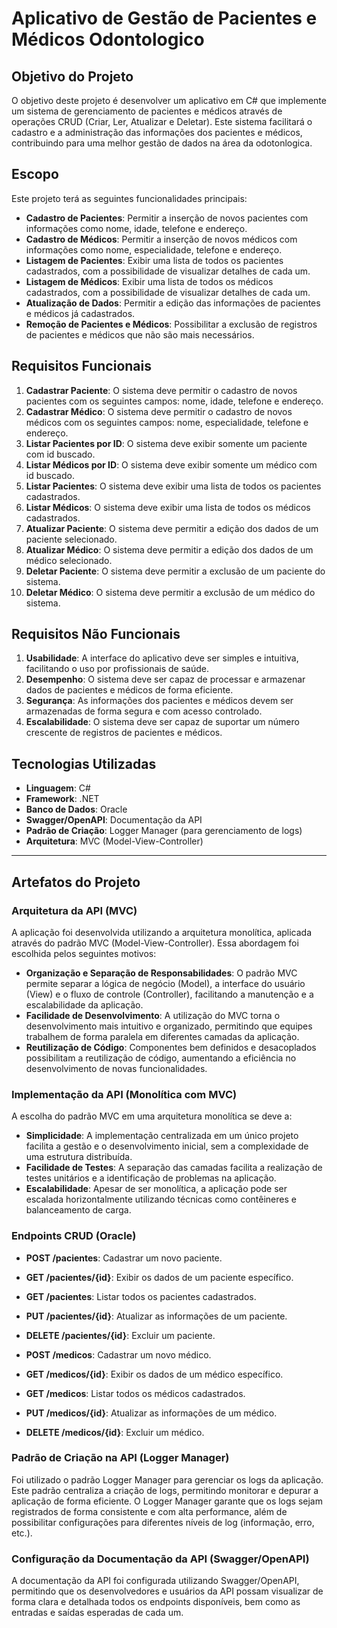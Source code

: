 # Aplicativo de Gestão de Pacientes e Médicos Odontologico

## Objetivo do Projeto
O objetivo deste projeto é desenvolver um aplicativo em C# que implemente um sistema de gerenciamento de pacientes e médicos através de operações CRUD (Criar, Ler, Atualizar e Deletar). Este sistema facilitará o cadastro e a administração das informações dos pacientes e médicos, contribuindo para uma melhor gestão de dados na área da odotonlogica.

## Escopo
Este projeto terá as seguintes funcionalidades principais:
- **Cadastro de Pacientes**: Permitir a inserção de novos pacientes com informações como nome, idade, telefone e endereço.
- **Cadastro de Médicos**: Permitir a inserção de novos médicos com informações como nome, especialidade, telefone e endereço.
- **Listagem de Pacientes**: Exibir uma lista de todos os pacientes cadastrados, com a possibilidade de visualizar detalhes de cada um.
- **Listagem de Médicos**: Exibir uma lista de todos os médicos cadastrados, com a possibilidade de visualizar detalhes de cada um.
- **Atualização de Dados**: Permitir a edição das informações de pacientes e médicos já cadastrados.
- **Remoção de Pacientes e Médicos**: Possibilitar a exclusão de registros de pacientes e médicos que não são mais necessários.

## Requisitos Funcionais
1. **Cadastrar Paciente**: O sistema deve permitir o cadastro de novos pacientes com os seguintes campos: nome, idade, telefone e endereço.
2. **Cadastrar Médico**: O sistema deve permitir o cadastro de novos médicos com os seguintes campos: nome, especialidade, telefone e endereço.
3. **Listar Pacientes por ID**: O sistema deve exibir somente um paciente com id buscado.
4. **Listar Médicos por ID**: O sistema deve exibir somente um médico com id buscado.
5. **Listar Pacientes**: O sistema deve exibir uma lista de todos os pacientes cadastrados.
6. **Listar Médicos**: O sistema deve exibir uma lista de todos os médicos cadastrados.
7. **Atualizar Paciente**: O sistema deve permitir a edição dos dados de um paciente selecionado.
8. **Atualizar Médico**: O sistema deve permitir a edição dos dados de um médico selecionado.
9. **Deletar Paciente**: O sistema deve permitir a exclusão de um paciente do sistema.
10. **Deletar Médico**: O sistema deve permitir a exclusão de um médico do sistema.

## Requisitos Não Funcionais
1. **Usabilidade**: A interface do aplicativo deve ser simples e intuitiva, facilitando o uso por profissionais de saúde.
2. **Desempenho**: O sistema deve ser capaz de processar e armazenar dados de pacientes e médicos de forma eficiente.
3. **Segurança**: As informações dos pacientes e médicos devem ser armazenadas de forma segura e com acesso controlado.
4. **Escalabilidade**: O sistema deve ser capaz de suportar um número crescente de registros de pacientes e médicos.

## Tecnologias Utilizadas
- **Linguagem**: C#
- **Framework**: .NET
- **Banco de Dados**: Oracle
- **Swagger/OpenAPI**: Documentação da API
- **Padrão de Criação**: Logger Manager (para gerenciamento de logs)
- **Arquitetura**: MVC (Model-View-Controller)

---

## Artefatos do Projeto

### Arquitetura da API (MVC)
A aplicação foi desenvolvida utilizando a arquitetura monolítica, aplicada através do padrão MVC (Model-View-Controller). Essa abordagem foi escolhida pelos seguintes motivos:
- **Organização e Separação de Responsabilidades**: O padrão MVC permite separar a lógica de negócio (Model), a interface do usuário (View) e o fluxo de controle (Controller), facilitando a manutenção e a escalabilidade da aplicação.
- **Facilidade de Desenvolvimento**: A utilização do MVC torna o desenvolvimento mais intuitivo e organizado, permitindo que equipes trabalhem de forma paralela em diferentes camadas da aplicação.
- **Reutilização de Código**: Componentes bem definidos e desacoplados possibilitam a reutilização de código, aumentando a eficiência no desenvolvimento de novas funcionalidades.

### Implementação da API (Monolítica com MVC)
A escolha do padrão MVC em uma arquitetura monolítica se deve a:
- **Simplicidade**: A implementação centralizada em um único projeto facilita a gestão e o desenvolvimento inicial, sem a complexidade de uma estrutura distribuída.
- **Facilidade de Testes**: A separação das camadas facilita a realização de testes unitários e a identificação de problemas na aplicação.
- **Escalabilidade**: Apesar de ser monolítica, a aplicação pode ser escalada horizontalmente utilizando técnicas como contêineres e balanceamento de carga.

### Endpoints CRUD (Oracle)
- **POST /pacientes**: Cadastrar um novo paciente.
- **GET /pacientes/{id}**: Exibir os dados de um paciente específico.
- **GET /pacientes**: Listar todos os pacientes cadastrados.
- **PUT /pacientes/{id}**: Atualizar as informações de um paciente.
- **DELETE /pacientes/{id}**: Excluir um paciente.

- **POST /medicos**: Cadastrar um novo médico.
- **GET /medicos/{id}**: Exibir os dados de um médico específico.
- **GET /medicos**: Listar todos os médicos cadastrados.
- **PUT /medicos/{id}**: Atualizar as informações de um médico.
- **DELETE /medicos/{id}**: Excluir um médico.

### Padrão de Criação na API (Logger Manager)
Foi utilizado o padrão Logger Manager para gerenciar os logs da aplicação. Este padrão centraliza a criação de logs, permitindo monitorar e depurar a aplicação de forma eficiente. O Logger Manager garante que os logs sejam registrados de forma consistente e com alta performance, além de possibilitar configurações para diferentes níveis de log (informação, erro, etc.).

### Configuração da Documentação da API (Swagger/OpenAPI)
A documentação da API foi configurada utilizando Swagger/OpenAPI, permitindo que os desenvolvedores e usuários da API possam visualizar de forma clara e detalhada todos os endpoints disponíveis, bem como as entradas e saídas esperadas de cada um. 
